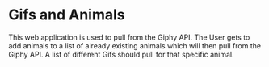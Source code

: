 # Gifs and Animals

This web application is used to pull from the Giphy API. The User gets to add animals to a list of already existing animals which will then pull from the Giphy API. A list of different Gifs should pull for that specific animal. 



